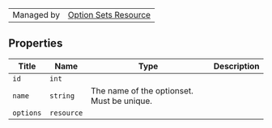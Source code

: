 |||
|---|---|
| Managed by | [Option Sets Resource](/api/stores/v2/option_sets)

## Properties

| Title | Name | Type | Description |
| --- | --- | --- | --- |
| `id` | `int` |
| `name` | `string` | The name of the optionset. Must be unique. |
| `options` | `resource` |

